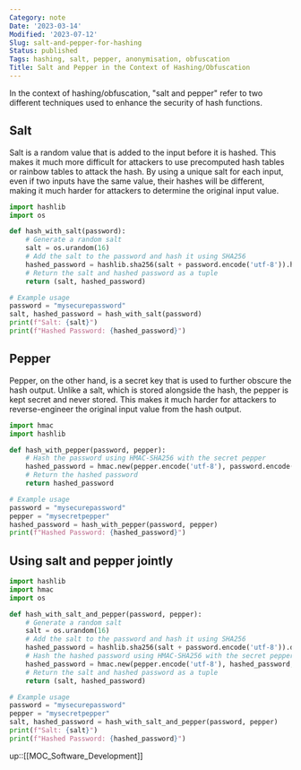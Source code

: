 ```yaml
---
Category: note
Date: '2023-03-14'
Modified: '2023-07-12'
Slug: salt-and-pepper-for-hashing
Status: published
Tags: hashing, salt, pepper, anonymisation, obfuscation
Title: Salt and Pepper in the Context of Hashing/Obfuscation
---
```


In the context of hashing/obfuscation, "salt and pepper" refer to two different techniques used to enhance the security of hash functions.

## Salt

Salt is a random value that is added to the input before it is hashed. This makes it much more difficult for attackers to use precomputed hash tables or rainbow tables to attack the hash. By using a unique salt for each input, even if two inputs have the same value, their hashes will be different, making it much harder for attackers to determine the original input value.

```python
import hashlib
import os

def hash_with_salt(password):
    # Generate a random salt
    salt = os.urandom(16)
    # Add the salt to the password and hash it using SHA256
    hashed_password = hashlib.sha256(salt + password.encode('utf-8')).hexdigest()
    # Return the salt and hashed password as a tuple
    return (salt, hashed_password)

# Example usage
password = "mysecurepassword"
salt, hashed_password = hash_with_salt(password)
print(f"Salt: {salt}")
print(f"Hashed Password: {hashed_password}")
```

## Pepper

Pepper, on the other hand, is a secret key that is used to further obscure the hash output. Unlike a salt, which is stored alongside the hash, the pepper is kept secret and never stored. This makes it much harder for attackers to reverse-engineer the original input value from the hash output.

```python
import hmac
import hashlib

def hash_with_pepper(password, pepper):
    # Hash the password using HMAC-SHA256 with the secret pepper
    hashed_password = hmac.new(pepper.encode('utf-8'), password.encode('utf-8'), hashlib.sha256).hexdigest()
    # Return the hashed password
    return hashed_password

# Example usage
password = "mysecurepassword"
pepper = "mysecretpepper"
hashed_password = hash_with_pepper(password, pepper)
print(f"Hashed Password: {hashed_password}")

```

## Using salt and pepper jointly

```python
import hashlib
import hmac
import os

def hash_with_salt_and_pepper(password, pepper):
    # Generate a random salt
    salt = os.urandom(16)
    # Add the salt to the password and hash it using SHA256
    hashed_password = hashlib.sha256(salt + password.encode('utf-8')).digest()
    # Hash the hashed password using HMAC-SHA256 with the secret pepper
    hashed_password = hmac.new(pepper.encode('utf-8'), hashed_password, hashlib.sha256).hexdigest()
    # Return the salt and hashed password as a tuple
    return (salt, hashed_password)

# Example usage
password = "mysecurepassword"
pepper = "mysecretpepper"
salt, hashed_password = hash_with_salt_and_pepper(password, pepper)
print(f"Salt: {salt}")
print(f"Hashed Password: {hashed_password}")

```

up::[[MOC_Software_Development]]
